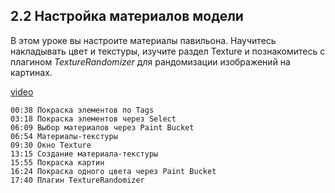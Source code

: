 ## 2.2 Настройка материалов модели

В этом уроке вы настроите материалы павильона. Научитесь накладывать цвет и текстуры, изучите раздел Texture и познакомитесь с плагином _TextureRandomizer_ для рандомизации изображений на картинах. 

[video](https://player.softculture.cc/embed/online/SKC/SKC_85.27.04_L2-2_Model_Materials)

``` chapters
00:38 Покраска элементов по Tags
03:18 Покраска элементов через Select
06:09 Выбор материалов через Paint Bucket
06:54 Материалы-текстуры
09:30 Окно Texture
13:15 Создание материала-текстуры
15:55 Покраска картин
16:24 Покраска одного цвета через Paint Bucket
17:40 Плагин TextureRandomizer
```